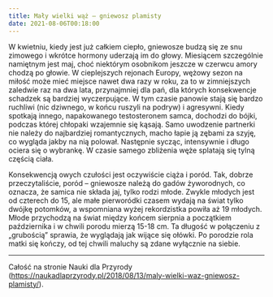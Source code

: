 ```yaml
---
title: Mały wielki wąż – gniewosz plamisty
date: 2021-08-06T00:18:00
---
```

W kwietniu, kiedy jest już całkiem ciepło, gniewosze budzą się ze snu zimowego i wkrótce hormony uderzają im do głowy. Miesiącem szczególnie namiętnym jest maj, choć niektórym osobnikom jeszcze w czerwcu amory chodzą po głowie. W cieplejszych rejonach Europy, wężowy sezon na miłość może mieć miejsce nawet dwa razy w roku, za to w zimniejszych zaledwie raz na dwa lata, przynajmniej dla pań, dla których konsekwencje schadzek są bardziej wyczerpujące. W tym czasie panowie stają się bardzo ruchliwi (nic dziwnego, w końcu ruszyli na podryw) i agresywni. Kiedy spotkają innego, napakowanego testosteronem samca, dochodzi do bójki, podczas której chłopaki wzajemnie się kąsają. Samo uwodzenie partnerki nie należy do najbardziej romantycznych, macho łapie ją zębami za szyję, co wygląda jakby na nią polował. Następnie sycząc, intensywnie i długo ociera się o wybrankę. W czasie samego zbliżenia węże splatają się tylną częścią ciała.

Konsekwencją owych czułości jest oczywiście ciąża i poród. Tak, dobrze przeczytaliście, poród – gniewosze należą do gadów żyworodnych, co oznacza, że samica nie składa jaj, tylko rodzi młode. Zwykle młodych jest od czterech do 15, ale małe pierworódki czasem wydają na świat tylko dwójkę potomków, a wspomniana wyżej rekordzistka powiła aż 19 młodych. Młode przychodzą na świat między końcem sierpnia a początkiem października i w chwili porodu mierzą 15-18 cm. Ta długość w połączeniu z „grubością” sprawia, że wyglądają jak wijące się ołówki. Po porodzie rola matki się kończy, od tej chwili maluchy są zdane wyłącznie na siebie.

***

Całość na stronie Nauki dla Przyrody (https://naukadlaprzyrody.pl/2018/08/13/maly-wielki-waz-gniewosz-plamisty/).